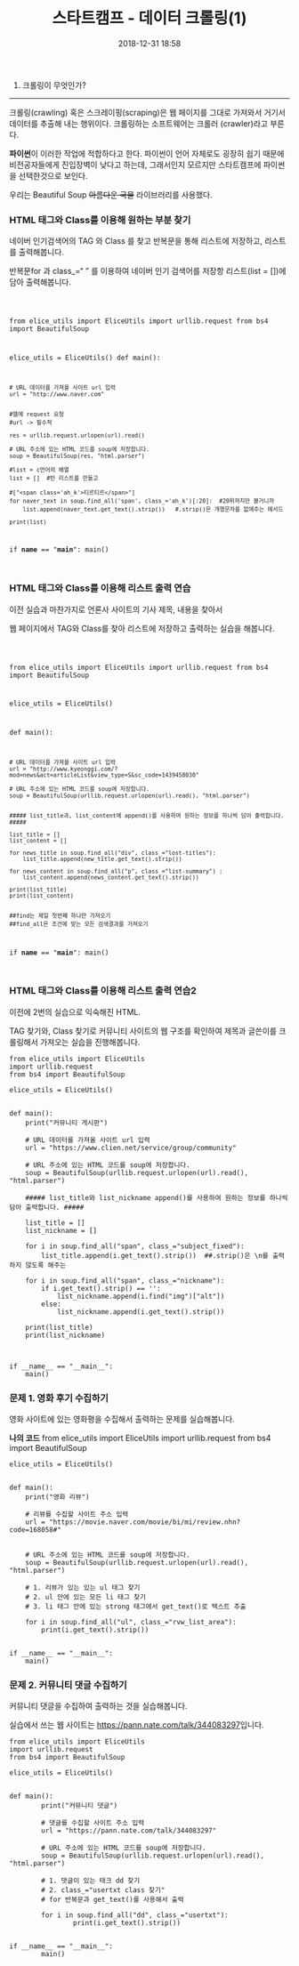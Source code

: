 ﻿---
title: "스타트캠프 - 데이터 크롤링(1)"
date: 2018-12-31 18:58
categories: [Start camp]
tags: ['Data_crawling', 'Python', 'Chatbot']
---


1. 크롤링이 무엇인가?
---

크롤링(crawling) 혹은 스크레이핑(scraping)은 웹 페이지를
그대로 가져와서 거기서 데이터를 추출해 내는 행위이다.
크롤링하는 소프트웨어는 크롤러 (crawler)라고 부른다.

**파이썬**이 이러한 작업에 적합하다고 한다.
파이썬이 언어 자체로도 굉장히 쉽기 때문에 비전공자들에게 진입장벽이 낮다고 하는데,
그래서인지 모르지만 스타트캠프에 파이썬을 선택한것으로 보인다.

우리는 Beautiful Soup ~~아름다운 국물~~ 라이브러리를 사용했다.



### HTML 태그와 Class를 이용해 원하는 부분 찾기

네이버 인기검색어의 TAG 와 Class 를 찾고 반복문을 통해 리스트에 저장하고, 리스트를 출력해봅니다.

반복문for 과 class_=“ ” 를 이용하여 네이버 인기 검색어를 저장항 리스트(list = [])에 담아 출력해봅니다.

<code>

from elice_utils import EliceUtils
import urllib.request
from bs4 import BeautifulSoup

elice_utils = EliceUtils()
def main():
    
    # URL 데이터를 가져올 사이트 url 입력
    url = "http://www.naver.com"
        
        
    #웹에 request 요청
    #url -> 필수적
    
    res = urllib.request.urlopen(url).read()
    
    # URL 주소에 있는 HTML 코드를 soup에 저장합니다.
    soup = BeautifulSoup(res, "html.parser")
    
    #list = c언어의 배열
    list = []  #빈 리스트를 만들고
    
    #["<span class='ah_k'>티르티르</span>"]
    for naver_text in soup.find_all('span', class_='ah_k')[:20]:  #20위까지만 볼거니까
        list.append(naver_text.get_text().strip())   #.strip()은 개행문자를 없애주는 메서드

    print(list)


if __name__ == "__main__":
    main()

</code>



### HTML 태그와 Class를 이용해 리스트 출력 연습

이전 실습과 마찬가지로 언론사 사이트의 기사 제목, 내용을 찾아서

웹 페이지에서 TAG와 Class를 찾아 리스트에 저장하고 출력하는 실습을 해봅니다.


<code>

from elice_utils import EliceUtils
import urllib.request
from bs4 import BeautifulSoup

elice_utils = EliceUtils()


def main():
    
    
    # URL 데이터를 가져올 사이트 url 입력
    url = "http://www.kyeonggi.com/?mod=news&act=articleList&view_type=S&sc_code=1439458030"

    # URL 주소에 있는 HTML 코드를 soup에 저장합니다.
    soup = BeautifulSoup(urllib.request.urlopen(url).read(), "html.parser")


    ##### list_title과, list_content에 append()를 사용하여 원하는 정보를 하나씩 담아 출력합니다. #####

    list_title = []
    list_content = []

    for news_title in soup.find_all("div", class_="lost-titles"):
        list_title.append(new_title.get_text().strip())

    for news_content in soup.find_all("p", class_="list-summary") :
        list_content.append(news_content.get_text().strip())

    print(list_title)
    print(list_content)


    ##find는 제일 첫번째 하나만 가져오기
    ##find_all은 조건에 맞는 모든 검색결과를 가져오기


if __name__ == "__main__":
    main()

</code>



### HTML 태그와 Class를 이용해 리스트 출력 연습2


이전에 2번의 실습으로 익숙해진 HTML.

TAG 찾기와, Class 찾기로 커뮤니티 사이트의 웹 구조를 확인하여 제목과 글쓴이를 크롤링해서 가져오는 실습을 진행해봅니다.

    from elice_utils import EliceUtils
    import urllib.request
    from bs4 import BeautifulSoup

    elice_utils = EliceUtils()


    def main():
        print("커뮤니티 게시판")

        # URL 데이터를 가져올 사이트 url 입력
        url = "https://www.clien.net/service/group/community"

        # URL 주소에 있는 HTML 코드를 soup에 저장합니다.
        soup = BeautifulSoup(urllib.request.urlopen(url).read(), "html.parser")

        ##### list_title와 list_nickname append()를 사용하여 원하는 정보를 하나씩 담아 출력합니다. #####

        list_title = []
        list_nickname = []

        for i in soup.find_all("span", class_="subject_fixed"):
            list_title.append(i.get_text().strip())  ##.strip()은 \n를 출력하지 않도록 해주는 

        for i in soup.find_all("span", class_="nickname"):
            if i.get_text().strip() == '':
                list_nickname.append(i.find("img")["alt"])
            else:
                list_nickname.append(i.get_text().strip())

        print(list_title)
        print(list_nickname)

    

    if __name__ == "__main__":
        main()



### 문제 1. 영화 후기 수집하기

영화 사이트에 있는 영화평을 수집해서 출력하는 문제를 실습해봅니다.

**나의 코드**
    from elice_utils import EliceUtils
    import urllib.request
    from bs4 import BeautifulSoup

    elice_utils = EliceUtils()


    def main():
        print("영화 리뷰")

        # 리뷰를 수집할 사이트 주소 입력
        url = "https://movie.naver.com/movie/bi/mi/review.nhn?code=168058#"


        # URL 주소에 있는 HTML 코드를 soup에 저장합니다.
        soup = BeautifulSoup(urllib.request.urlopen(url).read(), "html.parser")

        # 1. 리뷰가 있는 있는 ul 태그 찾기
        # 2. ul 안에 있는 모든 li 태그 찾기
        # 3. li 태그 안에 있는 strong 태그에서 get_text()로 텍스트 추출  
    
        for i in soup.find_all("ul", class_="rvw_list_area"):
            print(i.get_text().strip())
  

    if __name__ == "__main__":
        main()


### 문제 2. 커뮤니티 댓글 수집하기

커뮤니티 댓글을 수집하여 출력하는 것을 실습해봅니다.

실습에서 쓰는 웹 사이트는 <https://pann.nate.com/talk/344083297>입니다.

	from elice_utils import EliceUtils
	import urllib.request
	from bs4 import BeautifulSoup

	elice_utils = EliceUtils()


	def main():
    		print("커뮤니티 댓글")

    		# 댓글를 수집할 사이트 주소 입력
    		url = "https://pann.nate.com/talk/344083297"

    		# URL 주소에 있는 HTML 코드를 soup에 저장합니다.
    		soup = BeautifulSoup(urllib.request.urlopen(url).read(), "html.parser")

    		# 1. 댓글이 있는 태크 dd 찾기
    		# 2. class_="usertxt class 찾기"
    		# for 반복문과 get_text()를 사용해서 출력

    		for i in soup.find_all("dd", class_="usertxt"):
        			print(i.get_text().strip())


	if __name__ == "__main__":
    		main()



